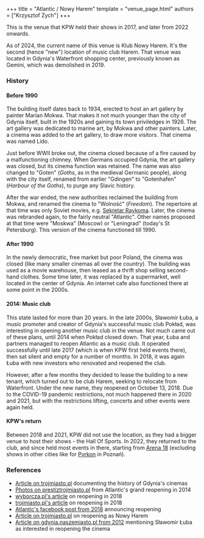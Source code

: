 +++
title = "Atlantic / Nowy Harem"
template = "venue_page.html"
authors = ["Krzysztof Zych"]
+++

This is the venue that KPW held their shows in 2017, and later from 2022 onwards.

As of 2024, the current name of this venue is Klub Nowy Harem. It's the second (hence "new") location of music club Harem. That venue was located in Gdynia's Waterfront shopping center, previously known as Gemini, which was demolished in 2019.

### History

#### Before 1990

The building itself dates back to 1934, erected to host an art gallery by painter Marian Mokwa. That makes it not much younger than the city of Gdynia itself, built in the 1920s and gaining its town priviledges in 1926. The art gallery was dedicated to marine art, by Mokwa and other painters. Later, a cinema was added to the art gallery, to draw more visitors. That cinema was named Lido.

Just before WWII broke out, the cinema closed because of a fire caused by a malfunctioning chimney. When Germans occupied Gdynia, the art gallery was closed, but its cinema function was retained. The name was also changed to "Goten" (_Goths_, as in the medieval Germanic people), along with the city itself, renamed from earlier "Gdingen" to "Gotenhafen" (_Harbour of the Goths_), to purge any Slavic history.

After the war ended, the new authorities reclaimed the building from Mokwa, and renamed the cinema to "Wolność" (_Freedom_). The repertoire at that time was only Soviet movies, e.g. [Sekretar Raykoma][sekretar-raykoma]. Later, the cinema was rebranded again, to the fairly neutral "Atlantic". Other names proposed at that time were "Moskwa" (Moscow) or "Leningrad" (today's St Petersburg). This version of the cinema functioned till 1990.

#### After 1990

In the newly democratic, free market but poor Poland, the cinema was closed (like many smaller cinemas all over the country). The building was used as a movie warehouse, then leased as a thrift shop selling second-hand clothes. Some time later, it was replaced by a supermarket, well located in the center of Gdynia. An internet cafe also functioned there at some point in the 2000s.

#### 2014: Music club

This state lasted for more than 20 years. In the late 2000s, Sławomir Łuba, a music promoter and creator of Gdynia's successful music club Pokład, was interesting in opening another music club in the venue. Not much came out of these plans, until 2014 when Pokład closed down. That year, Łuba and partners managed to reopen Atlantic as a music club. It operated successfully until late 2017 (which is when KPW first held events there), then sat silent and empty for a number of months. In 2018, it was again Łuba with new investors who renovated and reopened the club.

However, after a few months they decided to lease the building to a new tenant, which turned out to be club Harem, seeking to relocate from Waterfront. Under the new name, they reopened on October 13, 2018. Due to the COVID-19 pandemic restrictions, not much happened there in 2020 and 2021, but with the restrictions lifting, concerts and other events were again held.

#### KPW's return

Between 2018 and 2021, KPW did not use the location, as they had a bigger venue to host their shows - the Hall Of Sports. In 2022, they returned to the club, and since held most events in there, starting from [Arena 18](@/e/kpw/2022-03-18-kpw-arena-18-powrot-do-przyszlosci.md)
(excluding shows in other cities like for [Pyrkon](@/e/kpw/2022-06-18-kpw-pyrkon-2022.md) in Poznań).

### References

* [Article on trojmiasto.pl](https://historia.trojmiasto.pl/Zamienili-kino-na-silownie-wiec-sztangi-sie-staczaly-Historia-powojennych-kin-w-Gdyni-n170697.html) documenting the history of Gdynia's cinemas
* [Photos on prestiztrojmiasto.pl](https://prestiztrojmiasto.pl/kronika-prestizowa/46/atlantic-powrocil) from Atlantic's grand reopening in 2014
* [wyborcza.pl's article](https://trojmiasto.wyborcza.pl/trojmiasto/7,35611,23026490,klub-atlantic-w-gdyni-wznawia-dzialalnosc-nowy-wlasciciel.html) on reopening in 2018
* [trojmiasto.pl's article](https://rozrywka.trojmiasto.pl/Klub-Atlantic-zostanie-ponownie-otwarty-n120854.html) on reopening in 2018
* [Atlantic's facebook post from 2018](https://www.facebook.com/atlanticgdynia/posts/924514917673480) announcing reopening
* [Article on trojmiasto.pl](https://rozrywka.trojmiasto.pl/Klub-klub-w-Gdyni-Nowy-Harem-w-miejscu-Atlantika-n127282.html) on reopening as Nowy Harem
* [Article on gdynia.naszemiasto.pl from 2012](https://gdynia.naszemiasto.pl/stare-kina-w-gdyni-kino-atlantic-i-goplana/ar/c13-1301275) mentioning Sławomir Łuba as interested in reopening the cinema

[sekretar-raykoma]: https://www.imdb.com/title/tt0035304/

